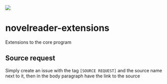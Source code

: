 [![](https://jitpack.io/v/Doomsdayrs/shosetsu-extensions.svg)](https://jitpack.io/#Doomsdayrs/shosetsu-extensions)
# novelreader-extensions

Extensions to the core program


## Source request
Simply create an issue with the tag `[SOURCE REQUEST]` and the source name next to it, then in the body paragraph have the link to the source
